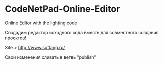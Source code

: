 CodeNetPad-Online-Editor
========================
Online Editor with the lighting code

Создадим редактор исходного кода вместе для совместного создания проектов!

Site > http://www.softang.ru/

Свои изменения сливать в ветвь "publish"